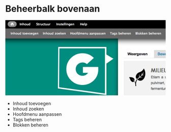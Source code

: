 
# Beheerbalk bovenaan

![](/beelden/balkbovenaan.png)

* Inhoud toevoegen
* Inhoud zoeken
* Hoofdmenu aanpassen
* Tags beheren
* Blokken beheren

    